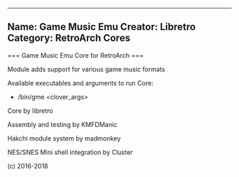 -----------------------
Name: Game Music Emu 
Creator: Libretro
Category: RetroArch Cores
-----------------------
=== Game Music Emu Core for RetroArch ===

Module adds support for various game music formats

Available executables and arguments to run Core:
- /bin/gme <rom> <clover_args>

Core by libretro

Assembly and testing by KMFDManic

Hakchi module system by madmonkey

NES/SNES Mini shell integration by Cluster

(c) 2016-2018
